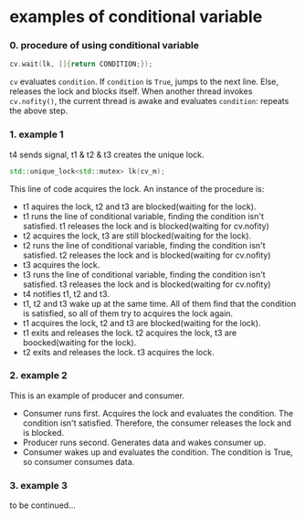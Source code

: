 # examples of conditional variable

### 0. procedure of using conditional variable

```c++
cv.wait(lk, []{return CONDITION;});
```
`cv` evaluates `condition`. If `condition` is `True`,
jumps to the next line. Else, releases the lock and 
blocks itself. When another thread invokes `cv.nofity()`,
the current thread is awake and evaluates `condition`: repeats
the above step. 

### 1. example 1

t4 sends signal, t1 & t2 & t3 creates the unique lock.
```c++
std::unique_lock<std::mutex> lk(cv_m);
```
This line of code acquires the lock. An instance of the procedure
is:


*  t1 aquires the lock, t2 and t3 are blocked(waiting for the lock).
*  t1 runs the line of conditional variable, finding the condition isn't
satisfied. t1 releases the lock and is blocked(waiting for cv.nofity)
*  t2 acquires the lock, t3 are still blocked(waiting for the lock).
*  t2 runs the line of conditional variable, finding the condition isn't
satisfied. t2 releases the lock and is blocked(waiting for cv.nofity)
*  t3 acquires the lock.
*  t3 runs the line of conditional variable, finding the condition isn't
satisfied. t3 releases the lock and is blocked(waiting for cv.nofity)
*  t4 notifies t1, t2 and t3.
*  t1, t2 and t3 wake up at the same time. All of them find
that the condition is satisfied, so all of them try to acquires 
the lock again.
*  t1 acquires the lock, t2 and t3 are blocked(waiting for the lock).
*  t1 exits and releases the lock. t2 acquires the lock, t3 are boocked(waiting for the lock).
*  t2 exits and releases the lock. t3 acquires the lock.

### 2. example 2
This is an example of producer and consumer.

* Consumer runs first. Acquires the lock and evaluates the condition.
The condition isn't satisfied. Therefore, the consumer releases
the lock and is blocked. 
* Producer runs second. Generates data and wakes consumer up. 
* Consumer wakes up and evaluates the condition. The condition
is True, so consumer consumes data. 

### 3. example 3
to be continued...